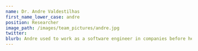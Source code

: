```yaml
---
name: Dr. Andre Valdestilhas
first_name_lower_case: andre
position: Researcher
image_path: /images/team_pictures/andre.jpg
twitter:
blurb: Andre used to work as a software engineer in companies before he decided to get into research.
---
```


